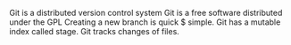 Git is a distributed version control system
Git is a free software distributed under the GPL
Creating a new branch is quick $ simple.
Git has a mutable index called stage.
Git tracks changes of files.
